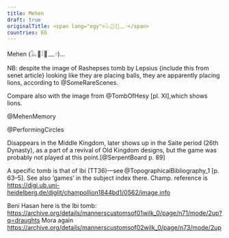 ```yaml
---
title: Mehen
draft: true
originalTitle: <span lang="egy">𓅓𓐱𓎛𓐰𓈖𓏌</span>
countries: EG
---
```


<span lang="egy-Latn" class="aka noun">Mehen</span> (<span lang="egy" class="aka">𓅓𓐱𓎛𓐰𓈖𓏌</span>)…

NB: despite the image of Rashepses tomb by Lepsius {include this from senet
article} looking like they are placing balls, they are apparently placing
lions, according to @SomeRareScenes.

Compare also with the image from @TombOfHesy [pl. XI],which shows
lions.

@MehenMemory


@PerformingCircles

Disappears in the Middle Kingdom, later shows up in the Saite period (26th Dynasty), as a part of a revival of Old Kingdom designs, but the game was probably not played at this point.[@SerpentBoard p. 89] 

A specific tomb is that of Ibi (TT36)—see @TopographicalBibliography_1 [p. 63–5]. See also ‘games’ in the subject index there. Champ. reference is https://digi.ub.uni-heidelberg.de/diglit/champollion1844bd1/0562/image,info

Beni Hasan here is the Ibi tomb: https://archive.org/details/mannerscustomsof01wilk_0/page/n71/mode/2up?q=draughts
Mora again https://archive.org/details/mannerscustomsof02wilk_0/page/n73/mode/2up
